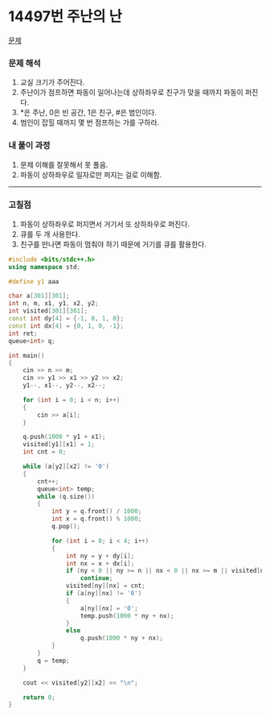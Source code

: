 # 14497번 주난의 난

[문제](https://www.acmicpc.net/problem/14497)

### 문제 해석

1. 교실 크기가 주어진다.
2. 주난이가 점프하면 파동이 일어나는데 상하좌우로 친구가 맞을 때까지 파동이 퍼진다.
3. \*은 주난, 0은 빈 공간, 1은 친구, #은 범인이다.
4. 범인이 잡힐 때까지 몇 번 점프하는 가를 구하라.

### 내 풀이 과정

1. 문제 이해를 잘못해서 못 풀음.
2. 파동이 상하좌우로 일자로만 퍼지는 걸로 이해함.

---

### 고칠점

1. 파동이 상하좌우로 퍼지면서 거기서 또 상하좌우로 퍼진다.
2. 큐를 두 개 사용한다.
3. 친구를 만나면 파동이 멈춰야 하기 때문에 거기를 큐를 활용한다.

```c++
#include <bits/stdc++.h>
using namespace std;

#define y1 aaa

char a[301][301];
int n, m, x1, y1, x2, y2;
int visited[301][301];
const int dy[4] = {-1, 0, 1, 0};
const int dx[4] = {0, 1, 0, -1};
int ret;
queue<int> q;

int main()
{
    cin >> n >> m;
    cin >> y1 >> x1 >> y2 >> x2;
    y1--, x1--, y2--, x2--;

    for (int i = 0; i < n; i++)
    {
        cin >> a[i];
    }

    q.push(1000 * y1 + x1);
    visited[y1][x1] = 1;
    int cnt = 0;

    while (a[y2][x2] != '0')
    {
        cnt++;
        queue<int> temp;
        while (q.size())
        {
            int y = q.front() / 1000;
            int x = q.front() % 1000;
            q.pop();

            for (int i = 0; i < 4; i++)
            {
                int ny = y + dy[i];
                int nx = x + dx[i];
                if (ny < 0 || ny >= n || nx < 0 || nx >= m || visited[ny][nx])
                    continue;
                visited[ny][nx] = cnt;
                if (a[ny][nx] != '0')
                {
                    a[ny][nx] = '0';
                    temp.push(1000 * ny + nx);
                }
                else
                    q.push(1000 * ny + nx);
            }
        }
        q = temp;
    }

    cout << visited[y2][x2] << "\n";

    return 0;
}
```
